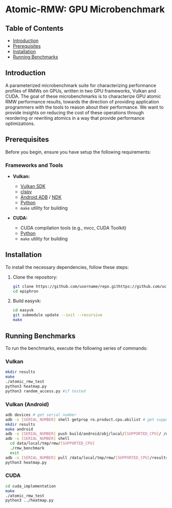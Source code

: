 # Atomic-RMW: GPU Microbenchmark 

## Table of Contents
- [Introduction](#introduction)
- [Prerequisites](#prerequisites)
- [Installation](#installation)
- [Running Benchmarks](#running-benchmarks)

## Introduction
A parameterized microbenchmark suite for characterizing performance profiles of RMWs on GPUs, written in two GPU frameworks, Vulkan and CUDA. The goal of these microbenchmarks is to characterize GPU atomic RMW performance results, towards the direction of providing application programmers with the tools to reason about their performance. We want to provide insights on reducing the cost of these operations through reordering or rewriting atomics in a way that provide performance optimizations.

## Prerequisites
Before you begin, ensure you have setup the following requirements:

### Frameworks and Tools
- **Vulkan:**
  - [Vulkan SDK](https://vulkan.lunarg.com/sdk/home)
  - [clspv](https://github.com/google/clspv)
  - [Android ADB](https://developer.android.com/studio/command-line/adb) / [NDK](https://developer.android.com/ndk)
  - [Python](https://www.python.org/)
  - `make` utility for building

- **CUDA:**
  - CUDA compilation tools (e.g., nvcc, CUDA Toolkit)
  - [Python](https://www.python.org/)
  - `make` utility for building

## Installation
To install the necessary dependencies, follow these steps:

1. Clone the repository:
    ```bash
    git clone https://github.com/username/repo.githttps://github.com/ucsc-chpl/epiphron.git
    cd epiphron
    ```
    
2. Build easyvk:
    ```bash
    cd easyvk
    git submodule update --init --recursive
    make
    ```

## Running Benchmarks
To run the benchmarks, execute the following series of commands:

### Vulkan

```bash
mkdir results
make
./atomic_rmw_test
python3 heatmap.py
python3 random_access.py #if tested
```

### Vulkan (Android)
```bash
adb devices # get serial number
adb -s [SERIAL_NUMBER] shell getprop ro.product.cpu.abilist # get supported ABI, use ro.product.cpu.abi if pre-lollipop version
mkdir results
make android
adb -s [SERIAL_NUMBER] push build/android/obj/local/[SUPPORTED_CPU]/ /data/local/tmp/rmw
adb -s [SERIAL_NUMBER] shell
  cd data/local/tmp/rmw/[SUPPORTED_CPU]
  ./rmw_benchmark
  exit
adb -s [SERIAL_NUMBER] pull /data/local/tmp/rmw/[SUPPORTED_CPU]/results/ .
python3 heatmap.py
```

### CUDA

```bash
cd cuda_implementation
make
./atomic_rmw_test
python3 ../heatmap.py
```
